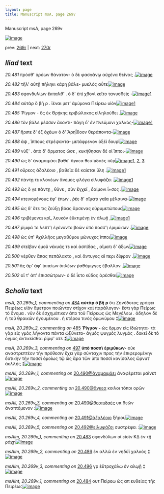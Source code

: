 ```yaml
---
layout: page
title: Manuscript msA, page 269v
---
```


Manuscript msA, page 269v

[![image](http://www.homermultitext.org/iipsrv?OBJ=IIP,1.0&FIF=/project/homer/pyramidal/deepzoom/hmt/vaimg/2017a/VA269VN_0771.tif&WID=100&CVT=JPEG)](http://www.homermultitext.org/ict2/?urn=urn:cite2:hmt:vaimg.2017a:VA269VN_0771)

prev:  [269r](../269r) | next:  [270r](../270r)

## *Iliad* text

*20.481* <a id="20.481"/> πρόσθ' ὁρόων θάνατον- ὁ δὲ φασγάνῳ αὐχένα θείνας .[![image](http://www.homermultitext.org/iipsrv?OBJ=IIP,1.0&FIF=/project/homer/pyramidal/deepzoom/hmt/vaimg/2017a/VA269VN_0771.tif&RGN=0.4796,0.2202,0.4438,0.02794&WID=1000&CVT=JPEG)](http://www.homermultitext.org/ict2/?urn=urn:cite2:hmt:vaimg.2017a:VA269VN_0771@0.4796,0.2202,0.4438,0.02794)

*20.482* <a id="20.482"/> τῆλ' αὐτῇ πήληκι κάρη βάλε- μυελὸς αὖτε[![image](http://www.homermultitext.org/iipsrv?OBJ=IIP,1.0&FIF=/project/homer/pyramidal/deepzoom/hmt/vaimg/2017a/VA269VN_0771.tif&RGN=0.4797,0.2440,0.3915,0.02531&WID=1000&CVT=JPEG)](http://www.homermultitext.org/ict2/?urn=urn:cite2:hmt:vaimg.2017a:VA269VN_0771@0.4797,0.2440,0.3915,0.02531)

*20.483* <a id="20.483"/> σφονδυλίων ἔκπαλθ' . ὁ δ' ἐπὶ χθονὶ κεῖτο τανυσθεὶς -[![image](http://www.homermultitext.org/iipsrv?OBJ=IIP,1.0&FIF=/project/homer/pyramidal/deepzoom/hmt/vaimg/2017a/VA269VN_0771.tif&RGN=0.4854,0.2596,0.4178,0.02988&WID=1000&CVT=JPEG)](http://www.homermultitext.org/ict2/?urn=urn:cite2:hmt:vaimg.2017a:VA269VN_0771@0.4854,0.2596,0.4178,0.02988)[1](#msAim_20.269v_1)

*20.484* <a id="20.484"/> αὐτὰρ ὃ βῆ ρ . ϊέναι μετ' ἀμύμονα Πείρεω υἱὸν[![image](http://www.homermultitext.org/iipsrv?OBJ=IIP,1.0&FIF=/project/homer/pyramidal/deepzoom/hmt/vaimg/2017a/VA269VN_0771.tif&RGN=0.4620,0.2826,0.4189,0.02448&WID=1000&CVT=JPEG)](http://www.homermultitext.org/ict2/?urn=urn:cite2:hmt:vaimg.2017a:VA269VN_0771@0.4620,0.2826,0.4189,0.02448)[1](#msAint_20.269v_1)

*20.485* <a id="20.485"/> Ῥίγμον - ὃς ἐκ Θρῄκης ἐριβώλακος εἰληλούθει .[![image](http://www.homermultitext.org/iipsrv?OBJ=IIP,1.0&FIF=/project/homer/pyramidal/deepzoom/hmt/vaimg/2017a/VA269VN_0771.tif&RGN=0.4873,0.3019,0.3943,0.02531&WID=1000&CVT=JPEG)](http://www.homermultitext.org/ict2/?urn=urn:cite2:hmt:vaimg.2017a:VA269VN_0771@0.4873,0.3019,0.3943,0.02531)

*20.486* <a id="20.486"/> τὸν βάλε μέσσον ἄκοντι- πάγη δ' ἐν πνεύμονι χαλκός-[![image](http://www.homermultitext.org/iipsrv?OBJ=IIP,1.0&FIF=/project/homer/pyramidal/deepzoom/hmt/vaimg/2017a/VA269VN_0771.tif&RGN=0.4761,0.3203,0.4346,0.02365&WID=1000&CVT=JPEG)](http://www.homermultitext.org/ict2/?urn=urn:cite2:hmt:vaimg.2017a:VA269VN_0771@0.4761,0.3203,0.4346,0.02365)[1](#msAim_20.269v_2)

*20.487* <a id="20.487"/> ἤριπε δ' ἐξ ὀχέων ὁ δ' Ἀρηΐθοον θεράποντα-[![image](http://www.homermultitext.org/iipsrv?OBJ=IIP,1.0&FIF=/project/homer/pyramidal/deepzoom/hmt/vaimg/2017a/VA269VN_0771.tif&RGN=0.4832,0.3386,0.3804,0.02517&WID=1000&CVT=JPEG)](http://www.homermultitext.org/ict2/?urn=urn:cite2:hmt:vaimg.2017a:VA269VN_0771@0.4832,0.3386,0.3804,0.02517)

*20.488* <a id="20.488"/> ἀψ , ἵππους στρέψαντα- μετάφρενον ὀξέϊ δουρὶ[![image](http://www.homermultitext.org/iipsrv?OBJ=IIP,1.0&FIF=/project/homer/pyramidal/deepzoom/hmt/vaimg/2017a/VA269VN_0771.tif&RGN=0.4831,0.3580,0.3898,0.02407&WID=1000&CVT=JPEG)](http://www.homermultitext.org/ict2/?urn=urn:cite2:hmt:vaimg.2017a:VA269VN_0771@0.4831,0.3580,0.3898,0.02407)

*20.489* <a id="20.489"/> νύξ' . ἀπὸ δ' ἅρματος ῶσε , κυκήθησαν δέ οἱ ἵπποι-[![image](http://www.homermultitext.org/iipsrv?OBJ=IIP,1.0&FIF=/project/homer/pyramidal/deepzoom/hmt/vaimg/2017a/VA269VN_0771.tif&RGN=0.4851,0.3757,0.4079,0.03029&WID=1000&CVT=JPEG)](http://www.homermultitext.org/ict2/?urn=urn:cite2:hmt:vaimg.2017a:VA269VN_0771@0.4851,0.3757,0.4079,0.03029)

*20.490* <a id="20.490"/> ὡς δ' ἀναμαιμάει βαθέ' ἄγκεα θεσπιδαὲς πῦρ[![image](http://www.homermultitext.org/iipsrv?OBJ=IIP,1.0&FIF=/project/homer/pyramidal/deepzoom/hmt/vaimg/2017a/VA269VN_0771.tif&RGN=0.4843,0.3974,0.3909,0.02172&WID=1000&CVT=JPEG)](http://www.homermultitext.org/ict2/?urn=urn:cite2:hmt:vaimg.2017a:VA269VN_0771@0.4843,0.3974,0.3909,0.02172)[1](#msAil_20.269v_3), [2](#msAil_20.269v_1), [3](#msAil_20.269v_2)

*20.491* <a id="20.491"/> οὔρεος ἀζαλέοιο , βαθεῖα δὲ καίεται ὕλη .[![image](http://www.homermultitext.org/iipsrv?OBJ=IIP,1.0&FIF=/project/homer/pyramidal/deepzoom/hmt/vaimg/2017a/VA269VN_0771.tif&RGN=0.4836,0.4144,0.3725,0.02849&WID=1000&CVT=JPEG)](http://www.homermultitext.org/ict2/?urn=urn:cite2:hmt:vaimg.2017a:VA269VN_0771@0.4836,0.4144,0.3725,0.02849)[1](#msAil_20.269v_4)

*20.492* <a id="20.492"/> πάντῃ τε κλονέων ἄνεμος φλόγα εἰλυφάζει .[![image](http://www.homermultitext.org/iipsrv?OBJ=IIP,1.0&FIF=/project/homer/pyramidal/deepzoom/hmt/vaimg/2017a/VA269VN_0771.tif&RGN=0.4803,0.4324,0.4035,0.02628&WID=1000&CVT=JPEG)](http://www.homermultitext.org/ict2/?urn=urn:cite2:hmt:vaimg.2017a:VA269VN_0771@0.4803,0.4324,0.4035,0.02628)[1](#msAil_20.269v_5)

*20.493* <a id="20.493"/> ὡς ὅ γε πάντῃ , θῦνε , σὺν ἔγχεϊ , δαίμονι ἶ+σος .[![image](http://www.homermultitext.org/iipsrv?OBJ=IIP,1.0&FIF=/project/homer/pyramidal/deepzoom/hmt/vaimg/2017a/VA269VN_0771.tif&RGN=0.4805,0.4502,0.4007,0.02766&WID=1000&CVT=JPEG)](http://www.homermultitext.org/ict2/?urn=urn:cite2:hmt:vaimg.2017a:VA269VN_0771@0.4805,0.4502,0.4007,0.02766)

*20.494* <a id="20.494"/> κτεινομένους ἐφ' έπων . ῥέε δ' αἵματι γαῖα μέλαινα-[![image](http://www.homermultitext.org/iipsrv?OBJ=IIP,1.0&FIF=/project/homer/pyramidal/deepzoom/hmt/vaimg/2017a/VA269VN_0771.tif&RGN=0.4805,0.4692,0.4309,0.02614&WID=1000&CVT=JPEG)](http://www.homermultitext.org/ict2/?urn=urn:cite2:hmt:vaimg.2017a:VA269VN_0771@0.4805,0.4692,0.4309,0.02614)

*20.495* <a id="20.495"/> ὡς δ' ὅτε τις ζεύξῃ βόας ἄρσενας εὐρυμετώπους[![image](http://www.homermultitext.org/iipsrv?OBJ=IIP,1.0&FIF=/project/homer/pyramidal/deepzoom/hmt/vaimg/2017a/VA269VN_0771.tif&RGN=0.4801,0.4884,0.4368,0.02573&WID=1000&CVT=JPEG)](http://www.homermultitext.org/ict2/?urn=urn:cite2:hmt:vaimg.2017a:VA269VN_0771@0.4801,0.4884,0.4368,0.02573)

*20.496* <a id="20.496"/> τριβέμεναι κρῖ_ λευκὸν ἐϋκτιμένῃ ἐν ἀλωῇ ,[![image](http://www.homermultitext.org/iipsrv?OBJ=IIP,1.0&FIF=/project/homer/pyramidal/deepzoom/hmt/vaimg/2017a/VA269VN_0771.tif&RGN=0.4786,0.5073,0.4182,0.02573&WID=1000&CVT=JPEG)](http://www.homermultitext.org/ict2/?urn=urn:cite2:hmt:vaimg.2017a:VA269VN_0771@0.4786,0.5073,0.4182,0.02573)[1](#msAim_20.269v_3)

*20.497* <a id="20.497"/> ῥίμφά τε λεπτ'\ ἐγένοντο βοῶν ὑπὸ ποσσ'\ ἐριμύκων .[![image](http://www.homermultitext.org/iipsrv?OBJ=IIP,1.0&FIF=/project/homer/pyramidal/deepzoom/hmt/vaimg/2017a/VA269VN_0771.tif&RGN=0.4849,0.5257,0.4272,0.02808&WID=1000&CVT=JPEG)](http://www.homermultitext.org/ict2/?urn=urn:cite2:hmt:vaimg.2017a:VA269VN_0771@0.4849,0.5257,0.4272,0.02808)

*20.498* <a id="20.498"/> ὡς ὑπ' Ἀχιλλῆος μεγαθύμου μώνυχες ἵπποι[![image](http://www.homermultitext.org/iipsrv?OBJ=IIP,1.0&FIF=/project/homer/pyramidal/deepzoom/hmt/vaimg/2017a/VA269VN_0771.tif&RGN=0.4860,0.5451,0.3915,0.02282&WID=1000&CVT=JPEG)](http://www.homermultitext.org/ict2/?urn=urn:cite2:hmt:vaimg.2017a:VA269VN_0771@0.4860,0.5451,0.3915,0.02282)

*20.499* <a id="20.499"/> στεῖβον ὁμοῦ νέκυάς τε καὶ ἀσπίδας , αἵματι δ' ἄξων[![image](http://www.homermultitext.org/iipsrv?OBJ=IIP,1.0&FIF=/project/homer/pyramidal/deepzoom/hmt/vaimg/2017a/VA269VN_0771.tif&RGN=0.4895,0.5562,0.4326,0.03167&WID=1000&CVT=JPEG)](http://www.homermultitext.org/ict2/?urn=urn:cite2:hmt:vaimg.2017a:VA269VN_0771@0.4895,0.5562,0.4326,0.03167)

*20.500* <a id="20.500"/> νέρθεν ἅπας πεπάλακτο , καὶ ἄντυγες αἳ περι δίφρον .[![image](http://www.homermultitext.org/iipsrv?OBJ=IIP,1.0&FIF=/project/homer/pyramidal/deepzoom/hmt/vaimg/2017a/VA269VN_0771.tif&RGN=0.4904,0.5842,0.4331,0.02711&WID=1000&CVT=JPEG)](http://www.homermultitext.org/ict2/?urn=urn:cite2:hmt:vaimg.2017a:VA269VN_0771@0.4904,0.5842,0.4331,0.02711)

*20.501* <a id="20.501"/> ἃς ἄρ' ἀφ' ἱππείων ὁπλέων ῥαθάμιγγες ἔβαλλον .[![image](http://www.homermultitext.org/iipsrv?OBJ=IIP,1.0&FIF=/project/homer/pyramidal/deepzoom/hmt/vaimg/2017a/VA269VN_0771.tif&RGN=0.4943,0.6004,0.4158,0.02794&WID=1000&CVT=JPEG)](http://www.homermultitext.org/ict2/?urn=urn:cite2:hmt:vaimg.2017a:VA269VN_0771@0.4943,0.6004,0.4158,0.02794)

*20.502* <a id="20.502"/> αἵ τ' ἀπ' ἐπισσώτρων- ὁ δὲ ΐετο κῦδος ἀρέσθαι[![image](http://www.homermultitext.org/iipsrv?OBJ=IIP,1.0&FIF=/project/homer/pyramidal/deepzoom/hmt/vaimg/2017a/VA269VN_0771.tif&RGN=0.4978,0.6213,0.4099,0.02227&WID=1000&CVT=JPEG)](http://www.homermultitext.org/ict2/?urn=urn:cite2:hmt:vaimg.2017a:VA269VN_0771@0.4978,0.6213,0.4099,0.02227)

## *Scholia* text

*msA, 20.269v_1, commenting on* [484](#484)  <a id="msA_20.269v_1"/> **αὐτὰρ ὃ βῆ ρ** ὅτι Ζηνόδοτος γράφει Πειρέως υἱὸν ἄμετρον ποιῶντον στίχον καὶ παράλογον- ἔστι γὰρ Πείρως τὸ ὄνομα . νῦν δὲ ἐσχημάτικεν ἀπο τοῦ Πείρεως ὡς Μενέλεω . άδηλον δὲ ἡ τοῦ θραικῶν ἡγουμένου . ἠ ετέρου τινὸς ὁμωνύμου ⁑[![image](http://www.homermultitext.org/iipsrv?OBJ=IIP,1.0&FIF=/project/homer/pyramidal/deepzoom/hmt/vaimg/2017a/VA269VN_0771.tif&RGN=0.2161,0.2707,0.2290,0.09544&WID=1000&CVT=JPEG)](http://www.homermultitext.org/ict2/?urn=urn:cite2:hmt:vaimg.2017a:VA269VN_0771@0.2161,0.2707,0.2290,0.09544)

*msA, 20.269v_2, commenting on* [485](#485)  <a id="msA_20.269v_2"/> **Ῥίγμον -** ὡς ὄρμον εἰς ἰδιώτητα- τὰ γὰρ εἰς γμὸς λήγοντα πάντα ὠξύνετο- ἀγμός ψυγμός λυγμός . δοκεῖ δὲ τὸ ὄγμος ἀντικεῖσθαι ῥίμφ' ατε ⁑[![image](http://www.homermultitext.org/iipsrv?OBJ=IIP,1.0&FIF=/project/homer/pyramidal/deepzoom/hmt/vaimg/2017a/VA269VN_0771.tif&RGN=0.2257,0.3556,0.2237,0.06722&WID=1000&CVT=JPEG)](http://www.homermultitext.org/ict2/?urn=urn:cite2:hmt:vaimg.2017a:VA269VN_0771@0.2257,0.3556,0.2237,0.06722)

*msA, 20.269v_3, commenting on* [497](#497)  <a id="msA_20.269v_3"/> **ὑπὸ ποσσ\ ἐριμύκων-** οὐκ αναστρεπτέον τὴν πρόθεσιν ἔχει γὰρ σύνταχιν προς τὴν ἐπιφερομένην δοτικὴν τὴν ποσσὶ ὁμοίως τῷ ὡς ἄρα τῶν ὑπο ποσσὶ κονίσαλος ὤρνυτ' ἀελλής ⁑[![image](http://www.homermultitext.org/iipsrv?OBJ=IIP,1.0&FIF=/project/homer/pyramidal/deepzoom/hmt/vaimg/2017a/VA269VN_0771.tif&RGN=0.2437,0.7443,0.6560,0.04578&WID=1000&CVT=JPEG)](http://www.homermultitext.org/ict2/?urn=urn:cite2:hmt:vaimg.2017a:VA269VN_0771@0.2437,0.7443,0.6560,0.04578)

*msAil, 20.269v_1, commenting on* [20.490@ἀναμαιμάει](#20.490@ἀναμαιμάει)  <a id="msAil_20.269v_1"/> ἀναφέρεται μαίνετ[![image](http://www.homermultitext.org/iipsrv?OBJ=IIP,1.0&FIF=/project/homer/pyramidal/deepzoom/hmt/vaimg/2017a/VA269VN_0771.tif&RGN=0.5333,0.3947,0.1010,0.01314&WID=1000&CVT=JPEG)](http://www.homermultitext.org/ict2/?urn=urn:cite2:hmt:vaimg.2017a:VA269VN_0771@0.5333,0.3947,0.1010,0.01314)

*msAil, 20.269v_2, commenting on* [20.490@ἄγκεα](#20.490@ἄγκεα)  <a id="msAil_20.269v_2"/> κοιλοι τόποι ορῶν[![image](http://www.homermultitext.org/iipsrv?OBJ=IIP,1.0&FIF=/project/homer/pyramidal/deepzoom/hmt/vaimg/2017a/VA269VN_0771.tif&RGN=0.7281,0.3925,0.06595,0.01079&WID=1000&CVT=JPEG)](http://www.homermultitext.org/ict2/?urn=urn:cite2:hmt:vaimg.2017a:VA269VN_0771@0.7281,0.3925,0.06595,0.01079)

*msAil, 20.269v_3, commenting on* [20.490@θεσπιδαὲς](#20.490@θεσπιδαὲς)  <a id="msAil_20.269v_3"/> υπ θεῶν ἀναπτόμενον :[![image](http://www.homermultitext.org/iipsrv?OBJ=IIP,1.0&FIF=/project/homer/pyramidal/deepzoom/hmt/vaimg/2017a/VA269VN_0771.tif&RGN=0.7924,0.3920,0.09856,0.01245&WID=1000&CVT=JPEG)](http://www.homermultitext.org/ict2/?urn=urn:cite2:hmt:vaimg.2017a:VA269VN_0771@0.7924,0.3920,0.09856,0.01245)

*msAil, 20.269v_4, commenting on* [20.491@ἀζαλέοιο](#20.491@ἀζαλέοιο)  <a id="msAil_20.269v_4"/> ξῆρου[![image](http://www.homermultitext.org/iipsrv?OBJ=IIP,1.0&FIF=/project/homer/pyramidal/deepzoom/hmt/vaimg/2017a/VA269VN_0771.tif&RGN=0.5794,0.4145,0.03500,0.009405&WID=1000&CVT=JPEG)](http://www.homermultitext.org/ict2/?urn=urn:cite2:hmt:vaimg.2017a:VA269VN_0771@0.5794,0.4145,0.03500,0.009405)

*msAil, 20.269v_5, commenting on* [20.492@εἰλυφάζει](#20.492@εἰλυφάζει)  <a id="msAil_20.269v_5"/> συστρέφει :[![image](http://www.homermultitext.org/iipsrv?OBJ=IIP,1.0&FIF=/project/homer/pyramidal/deepzoom/hmt/vaimg/2017a/VA269VN_0771.tif&RGN=0.8252,0.4234,0.05380,0.01300&WID=1000&CVT=JPEG)](http://www.homermultitext.org/ict2/?urn=urn:cite2:hmt:vaimg.2017a:VA269VN_0771@0.8252,0.4234,0.05380,0.01300)

*msAim, 20.269v_1, commenting on* [20.483](#20.483)  <a id="msAim_20.269v_1"/> σφονδύλων οἳ εἰσὶν ΚΔ ἐν τῇ ράχῃ[![image](http://www.homermultitext.org/iipsrv?OBJ=IIP,1.0&FIF=/project/homer/pyramidal/deepzoom/hmt/vaimg/2017a/VA269VN_0771.tif&RGN=0.4562,0.2600,0.1490,0.01604&WID=1000&CVT=JPEG)](http://www.homermultitext.org/ict2/?urn=urn:cite2:hmt:vaimg.2017a:VA269VN_0771@0.4562,0.2600,0.1490,0.01604)

*msAim, 20.269v_2, commenting on* [20.486](#20.486)  <a id="msAim_20.269v_2"/> ἐν αλλῶ ἐν νηδύϊ χαλκὸς ⁑[![image](http://www.homermultitext.org/iipsrv?OBJ=IIP,1.0&FIF=/project/homer/pyramidal/deepzoom/hmt/vaimg/2017a/VA269VN_0771.tif&RGN=0.4410,0.3155,0.04569,0.03859&WID=1000&CVT=JPEG)](http://www.homermultitext.org/ict2/?urn=urn:cite2:hmt:vaimg.2017a:VA269VN_0771@0.4410,0.3155,0.04569,0.03859)

*msAim, 20.269v_3, commenting on* [20.496](#20.496)  <a id="msAim_20.269v_3"/> γρ ἐϋτροχάλω ἐν αλῳῇ ⁑[![image](http://www.homermultitext.org/iipsrv?OBJ=IIP,1.0&FIF=/project/homer/pyramidal/deepzoom/hmt/vaimg/2017a/VA269VN_0771.tif&RGN=0.4339,0.5089,0.05472,0.04454&WID=1000&CVT=JPEG)](http://www.homermultitext.org/ict2/?urn=urn:cite2:hmt:vaimg.2017a:VA269VN_0771@0.4339,0.5089,0.05472,0.04454)

*msAint, 20.269v_1, commenting on* [20.484](#20.484)  <a id="msAint_20.269v_1"/> ουτ Πείρεω ὡς απ ευθείας τῆς Πειρέως[![image](http://www.homermultitext.org/iipsrv?OBJ=IIP,1.0&FIF=/project/homer/pyramidal/deepzoom/hmt/vaimg/2017a/VA269VN_0771.tif&RGN=0.8710,0.2718,0.07074,0.04537&WID=1000&CVT=JPEG)](http://www.homermultitext.org/ict2/?urn=urn:cite2:hmt:vaimg.2017a:VA269VN_0771@0.8710,0.2718,0.07074,0.04537)